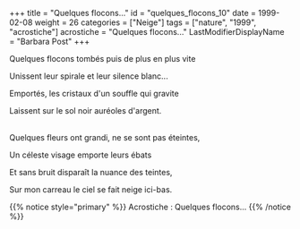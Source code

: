 +++
title = "Quelques flocons..."
id = "quelques_flocons_10"
date = 1999-02-08
weight = 26
categories = ["Neige"]
tags = ["nature", "1999", "acrostiche"]
acrostiche = "Quelques flocons..."
LastModifierDisplayName = "Barbara Post"
+++

Quelques flocons tombés puis de plus en plus vite

Unissent leur spirale et leur silence blanc...

Emportés, les cristaux d'un souffle qui gravite

Laissent sur le sol noir auréoles d'argent.

 \
Quelques fleurs ont grandi, ne se sont pas éteintes,

Un céleste visage emporte leurs ébats

Et sans bruit disparaît la nuance des teintes,

Sur mon carreau le ciel se fait neige ici-bas.

{{% notice style="primary" %}}
Acrostiche : Quelques flocons...
{{% /notice %}}
